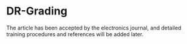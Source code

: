 # DR-Grading

The article has been accepted by the electronics journal, and detailed training procedures and references will be added later.
